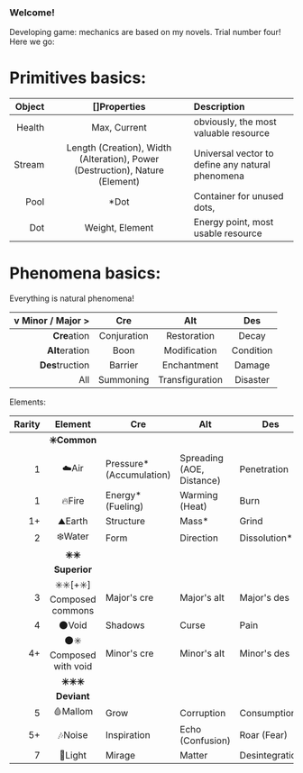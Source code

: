### Welcome!
Developing game: mechanics are based on my novels. Trial number four! Here we go:

# Primitives basics:
|Object|[]Properties|Description|
|---:|:---:|:---|
|Health|Max, Current|obviously, the most valuable resource|
|Stream|Length (Creation), Width (Alteration), Power (Destruction), Nature (Element)|Universal vector to define any natural phenomena|
|Pool|*Dot|Container for unused dots, |
|Dot|Weight, Element|Energy point, most usable resource|


# Phenomena basics:
Everything is natural phenomena!

|v Minor / Major >|Cre|Alt|Des|
|---:|:---:|:---:|:---:|
|**Cre**ation|Conjuration|Restoration|Decay|
|**Alt**eration|Boon|Modification|Condition|
|**Des**truction|Barrier|Enchantment|Damage|
|All|Summoning|Transfiguration|Disaster|

Elements:

|Rarity|Element|Cre|Alt|Des|
|---:|:---:|---|---|---|
||**✳️Common**|||
|1|☁️Air|Pressure* (Accumulation)|Spreading (AOE, Distance)|Penetration|
|1|🔥Fire|Energy* (Fueling)|Warming (Heat)|Burn|
|1+|⛰Earth|Structure|Mass*|Grind|
|2|❄️Water|Form|Direction|Dissolution*|
||**✳️✳️ Superior**||||
|3|✳️✳️[+✳️] Composed commons|Major's cre|Major's alt|Major's des|
|4|🌑Void|Shadows|Curse|Pain|
|4+|🌑✳️ Composed with void|Minor's cre|Minor's alt|Minor's des|
||**✳️✳️✳️ Deviant**|||
|5|🩸Mallom|Grow|Corruption|Consumption|
|5+|🎶Noise|Inspiration|Echo (Confusion)|Roar (Fear)|
|7|🌟Light|Mirage|Matter|Desintegration|

